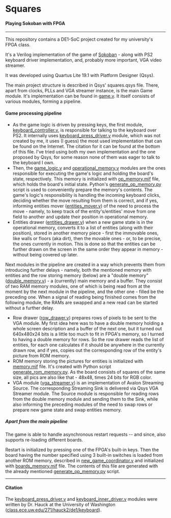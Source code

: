# Squares
#### Playing Sokoban with FPGA

--------------

This repository contains a DE1-SoC project created for my university's FPGA class.

It's a Verilog implementation of the game of [Sokoban](https://en.wikipedia.org/wiki/Sokoban) - along with PS2 keyboard driver implementation, and, probably more important, VGA video streamer.

It was developed using Quartus Lite 19.1 with Platform Designer (Qsys).

The main project structure is described in Qsys' squares.qsys file. There, apart from clocks, PLLs and VGA streamer instance, is the main Game module. It's implementation can be found in [game.v](https://github.com/Manwi23/Squares/blob/main/game.v). It itself consists of various modules, forming a pipeline.

#### Game processing pipeline
* As the game logic is driven by pressing keys, the first module, [keyboard_controller.v](https://github.com/Manwi23/Squares/blob/main/keyboard_controller.v), is responsible for talking to the keyboard over PS2. It internally uses [keyboard_press_driver.v](https://github.com/Manwi23/Squares/blob/main/keyboard_press_driver.v) module, which was not created by me, it uses (I guess) the most used implementation that can be found on the Internet. The citation for it can be found at the bottom of this file. I've tried using both my own implementation and the one proposed by Qsys, for some reason none of them was eager to talk to the keyboard I own.
* Then, the [game_logic.v](https://github.com/Manwi23/Squares/blob/main/game_logic.v) and [operational_memory.v](https://github.com/Manwi23/Squares/blob/main/operational_memory.v) modules are the ones responsible for executing the game's logic and holding the board's state, respectively. This memory is initialized with [op_memory.mif](https://github.com/Manwi23/Squares/blob/main/op_memory.mif) file, which holds the board's initial state. Python's [generate_op_memory.py](https://github.com/Manwi23/Squares/blob/main/generate_op_memory.py) script is used to conveniently prepare the memory's contents. The game's logic's responsibility is handling the incoming keyboard clicks, deciding whether the move resulting from them is correct, and if yes, informing entities mover ([entities_mover.v](https://github.com/Manwi23/Squares/blob/main/entities_mover.v)) of the need to process the move - namely, to keep track of the entity's/entities' move from one field to another and update their position in operational memory.
* Entities drawer ([entities_drawer.v](https://github.com/Manwi23/Squares/blob/main/entities_drawer.v)) when a new game state is in the operational memory, converts it to a list of entities (along with their position), stored in another memory piece - first the immovable ones, like walls or floors (aka dirt), then the movable ones - or, to be precise, the ones currently in motion. This is done so that the entities can be further drawn on the screen in the same order they appear in memory - without being covered up later.

Next modules in the pipeline are created in a way which prevents them from introducing further delays - namely, both the mentioned memory with entities and the row storing memory (below) are a "double memory" ([double_memory.v](https://github.com/Manwi23/Squares/blob/main/double_memory.v)) - a (currently) main memory and a buffer. They consist of two RAM memory modules, one of which is being read from at the moment by the next module in the pipeline, and the other one - filled be the preceding one. When a signal of reading being finished comes from the following module, the RAMs are swapped and a new read can be started without a further delay.

* Row drawer ([row_drawer.v](https://github.com/Manwi23/Squares/blob/main/row_drawer.v)) prepares rows of pixels to be sent to the VGA module. My first idea here was to have a double memory holding a whole screen description and a buffer of the next one, but it turned out 640x480x24 bits is a little too much to fit in FPGA's memory, so I turned to having a double memory for rows. So the row drawer reads the list of entities, for each one calculates if it should be anywhere in the currently drawn row, and if yes, copies out the corresponding row of the entity's picture from ROM memory.
* ROM memory storing the pictures for entities is initialized with [memory.mif](https://github.com/Manwi23/Squares/blob/main/memory.mif) file. It's created with Python script [generate_rom_memory.py](https://github.com/Manwi23/Squares/blob/main/generate_rom_memory.py). As the board consists of squares of the same size, all pics are also like that - 48x48, times 24 bits for RGB color.
* VGA module ([vga_streamer.v](https://github.com/Manwi23/Squares/blob/main/vga_streamer.v)) is an implementation of Avalon Streaming Source. The corresponding Streaming Sink is delivered via Qsys VGA Streamer module. The Source module is responsible for reading rows from the double memory module and sending them to the Sink, while also informing the preceding modules of the need to swap rows or prepare new game state and swap entities memory.

##### Apart from the main pipeline
The game is able to handle asynchronous restart requests -- and since, also supports re-loading different boards. 

Restart is initialized by pressing one of the FPGA's built-in keys. Then the board having the number specified using 3 built-in switches is loaded from another ROM memory, described in [new_game_coordinator.v](https://github.com/Manwi23/Squares/blob/main/new_game_coordinator.v) and initialized with [boards_memory.mif](https://github.com/Manwi23/Squares/blob/main/boards_memory.mif) file. The contents of this file are generated with the already mentioned [generate_op_memory.py](https://github.com/Manwi23/Squares/blob/main/generate_op_memory.py) script. 


------------
#### Citation
The [keyboard_press_driver.v](https://github.com/Manwi23/Squares/blob/main/keyboard_press_driver.v) and [keyboard_inner_driver.v](https://github.com/Manwi23/Squares/blob/main/keyboard_inner_driver.v) modules were written by Dr. Hauck at the University of Washington ([class.ece.uw.edu/271/hauck2/de1/keyboard](https://class.ece.uw.edu/271/hauck2/de1/keyboard)).
